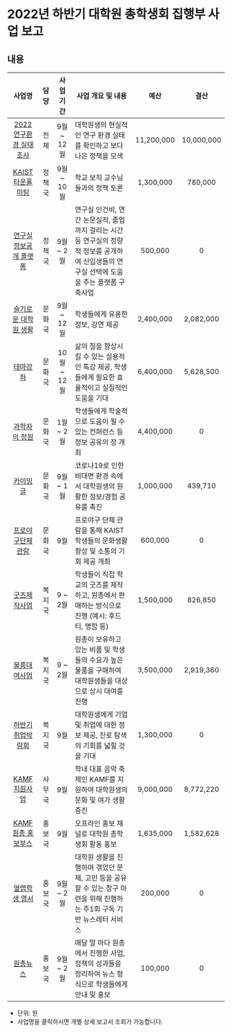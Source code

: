 2022년 하반기 대학원 총학생회 집행부 사업 보고
===

## 내용
| 사업명                                        | 담당   | 사업 기간 | 사업 개요 및 내용                                                                  | 예산         | 결산 |
|:-----------------------------------------------:|:--------:|:-----------:|-----------------------------------------------------------------------------|:------------:|:------------:|
| [2022 연구환경 실태조사](agenda04/연구환경실태조사.md)        | 전체 | 9월 ~ 12월 | 대학원생의 현실적인 연구 환경 실태를 확인하고 보다 나은 정책을 모색                                   | 11,200,000  |  10,000,000  |
| [KAIST 타운홀 미팅](agenda04/2022년-하반기-대학원-총학생회-집행부-사업보고서-KAIST-타운홀미팅.md)        | 정책국 | 9월 ~ 10월 | 학교 보직 교수님들과의 정책 토론                                   | 1,300,000 |  780,000  |
| [연구실 정보공개 플랫폼](agenda04/2022년-하반기-대학원-총학생회-집행부-사업보고서-연구실정보공개플랫폼.md)        | 정책국 | 9월 ~ 2월 | 연구실 인건비, 연간 논문실적, 졸업까지 걸리는 시간 등 연구실의 정량적 정보를 공개하여 신입생들의 연구실 선택에 도움을 주는 플랫폼 구축사업                                   | 500,000 |  0  |
| [슬기로운 대학원 생활](agenda04/2022년-하반기-대학원-총학생회-집행부-사업보고서-문화국-슬기로운대학원생활.md)        | 문화국 | 9월 ~ 12월 | 학생들에게 유용한 정보, 강연 제공                                                         | 2,400,000  |  2,082,000  |
| [테마강좌](agenda04/2022년-하반기-대학원-총학생회-집행부-사업보고서-문화국-테마강좌.md)                    | 문화국 | 10월 ~ 12월 | 삶의 질을 향상시킬 수 있는 실용적인 특강 제공, 학생들에게 필요한 효율적이고 실질적인 도움을 기대                     | 6,400,000  |  5,628,500  |
| [과학자의 정원](agenda04/2022년-하반기-대학원-총학생회-집행부-사업보고서-문화국-과학자의정원.md)               | 문화국 | 1월 ~ 2월 | 학생들에게 학술적으로 도움이 될 수 있는 컨퍼런스 등 정보 공유의 장 개최                                   | 4,400,000  |  0  |
| [카이밍글](agenda04/2022년-하반기-대학원-총학생회-집행부-사업보고서-문화국-카이밍글.md)                    | 문화국 | 9월 ~ 1월 | 코로나19로 인한 비대면 환경 속에서 대학원생의 원활한 정보/경험 공유를 촉진                                 | 1,000,000  |  439,710  |
| [프로야구단체관람](agenda04/2022년-하반기-대학원-총학생회-집행부-사업보고서-문화국-프로야구단체관람.md)                    | 문화국 | 9월 | 프로야구 단체 관람을 통해 KAIST 학생들의 문화생활 향상 및 소통의 기회 제공 개최                                 | 600,000  |  0  |
| [굿즈제작사업](agenda04/2022년-하반기-대학원-총학생회-집행부-사업보고서-굿즈제작사업.md)                    | 복지국 | 9 ~ 2월 | 학생들이 직접 학교의 굿즈를 제작하고, 원총에서 판매하는 방식으로 진행 (예시: 후드티, 명함 등)                                 | 1,500,000  |  826,850  |
| [물품대여사업](agenda04/2022년-하반기-대학원-총학생회-집행부-사업보고서-물품대여사업.md)                    | 복지국 | 9 ~ 2월 | 원총이 보유하고 있는 비품 및 학생들의 수요가 높은 물품을 구매하여 대학원생들을 대상으로 상시 대여를 진행                                | 3,500,000  |  2,919,360  |
| [하반기 취업박람회](agenda04/2022년-하반기-대학원-총학생회-집행부-사업보고서-취업박람회.md)                    | 복지국 | 9월 | 대학원생에게 기업 및 취업에 대한 정보 제공, 진로 탐색의 기회를 넓힐 것을 기대                                | 1,300,000  |  0  |
| [KAMF 지원사업](agenda04/2022년-하반기-대학원-총학생회-집행부-사업보고서-KAMF_지원사업.md)                    | 사무국 | 9월 | 학내 대표 음악 축제인 KAMF를 지원하여 대학원생의 문화 및 여가 생활 증진                                | 9,000,000  |  8,772,220  |
| [KAMF 원총 홍보부스](agenda04/2022-하반기-KAMF-원총-홍보부스-사업보고서.md)                    | 홍보국 | 9월 | 오프라인 홍보 채널로 대학원 총학생회 활동 홍보                                | 1,635,000  |  1,582,628  |
| [옆랩학생 엽서](agenda04/2022-하반기-옆랩학생-엽서-사업보고서.md)                    | 홍보국 | 9월 ~ 2월 | 대학원 생활을 진행하며 겪었던 문제, 고민 등을 공유할 수 있는 창구 마련을 위해 진행하는 주1회 구독 기반 뉴스레터 서비스                                | 200,000  |  0  |
| [원총뉴스](agenda04/2022-하반기-원총뉴스-사업보고서.md)                    | 홍보국 | 9월 ~ 2월 | 매달 말 마다 원총에서 진행한 사업, 정책의 성과들을 정리하여 뉴스 형식으로 학생들에게 안내 및 홍보                                | 100,000  |  0  |

* 단위: 원
* 사업명을 클릭하시면 개별 상세 보고서 조회가 가능합니다.
